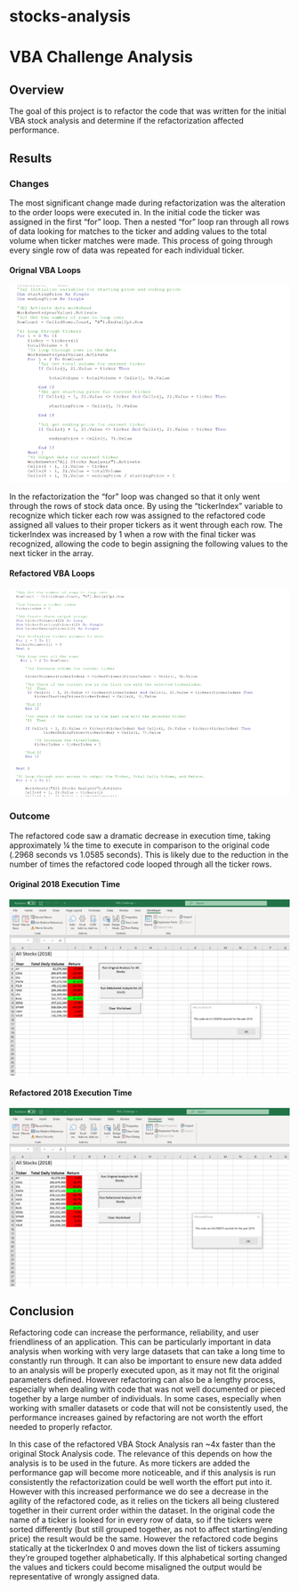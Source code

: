# stocks-analysis

# VBA Challenge Analysis

## Overview
The goal of this project is to refactor the code that was written for the initial VBA stock analysis and determine if the refactorization affected performance. 

## Results
### Changes
The most significant change made during refactorization was the alteration to the order loops were executed in. In the initial code the ticker was assigned in the first “for” loop. Then a nested “for” loop ran through all rows of data looking for matches to the ticker and adding values to the total volume when ticker matches were made. This process of going through every single row of data was repeated for each individual ticker. 

#### Orignal VBA Loops
![Original_VBA_Code](https://github.com/cclark1016/stocks-analysis/blob/master/VBA_Code_PNG/Original_VBA_Code.png) 


In the refactorization the “for” loop was changed so that it only went through the rows of stock data once. By using the “tickerIndex” variable to recognize which ticker each row was assigned to the refactored code assigned all values to their proper tickers as it went through each row. The tickerIndex was increased by 1 when a row with the final ticker was recognized, allowing the code to begin assigning the following values to the next ticker in the array. 

#### Refactored VBA Loops
![Refactored_VBA Code](https://github.com/cclark1016/stocks-analysis/blob/master/VBA_Code_PNG/Refactored_Code.png)

### Outcome
The refactored code saw a dramatic decrease in execution time, taking approximately ¼ the time to execute in comparison to the original code (.2968 seconds vs 1.0585 seconds). This is likely due to the reduction in the number of times the refactored code looped through all the ticker rows. 

#### Original 2018 Execution Time
![Original 2018 Time](https://github.com/cclark1016/stocks-analysis/blob/master/Resources_PNG/VBA%20All%20Stocks%202018%20Original.png)

#### Refactored 2018 Execution Time
![Refactored 2018 Time](https://github.com/cclark1016/stocks-analysis/blob/master/Resources_PNG/VBA%20All%20Stocks%202018%20Refactored.png)

## Conclusion
Refactoring code can increase the performance, reliability, and user friendliness of an application. This can be particularly important in data analysis when working with very large datasets that can take a long time to constantly run through. It can also be important to ensure new data added to an analysis will be properly executed upon, as it may not fit the original parameters defined. However refactoring can also be a lengthy process, especially when dealing with code that was not well documented or pieced together by a large number of individuals. In some cases, especially when working with smaller datasets or code that will not be consistently used, the performance increases gained by refactoring are not worth the effort needed to properly refactor. 


In this case of the refactored VBA Stock Analysis ran ~4x faster than the original Stock Analysis code. The relevance of this depends on how the analysis is to be used in the future. As more tickers are added the performance gap will become more noticeable, and if this analysis is run consistently the refactorization could be well worth the effort put into it. However with this increased performance we do see a decrease in the agility of the refactored code, as it relies on the tickers all being clustered together in their current order within the dataset. In the original code the name of a ticker is looked for in every row of data, so if the tickers were sorted differently (but still grouped together, as not to affect starting/ending price) the result would be the same. However the refactored code begins statically at the tickerIndex 0 and moves down the list of tickers assuming they’re grouped together alphabetically. If this alphabetical sorting changed the values and tickers could become misaligned the output would be representative of wrongly assigned data.    

